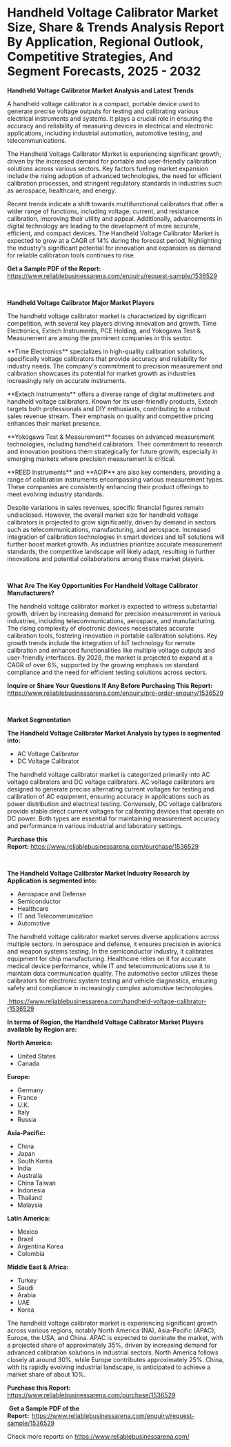 <p><h1>Handheld Voltage Calibrator Market Size, Share & Trends Analysis Report By Application, Regional Outlook, Competitive Strategies, And Segment Forecasts, 2025 - 2032</h1></p><p><strong>Handheld Voltage Calibrator Market Analysis and Latest Trends</strong></p>
<p><p>A handheld voltage calibrator is a compact, portable device used to generate precise voltage outputs for testing and calibrating various electrical instruments and systems. It plays a crucial role in ensuring the accuracy and reliability of measuring devices in electrical and electronic applications, including industrial automation, automotive testing, and telecommunications. </p><p>The Handheld Voltage Calibrator Market is experiencing significant growth, driven by the increased demand for portable and user-friendly calibration solutions across various sectors. Key factors fueling market expansion include the rising adoption of advanced technologies, the need for efficient calibration processes, and stringent regulatory standards in industries such as aerospace, healthcare, and energy.</p><p>Recent trends indicate a shift towards multifunctional calibrators that offer a wider range of functions, including voltage, current, and resistance calibration, improving their utility and appeal. Additionally, advancements in digital technology are leading to the development of more accurate, efficient, and compact devices. The Handheld Voltage Calibrator Market is expected to grow at a CAGR of 14% during the forecast period, highlighting the industry's significant potential for innovation and expansion as demand for reliable calibration tools continues to rise.</p></p>
<p><strong>Get a Sample PDF of the Report:&nbsp;</strong> <a href="https://www.reliablebusinessarena.com/enquiry/request-sample/1536529?utm_campaign=2476&utm_medium=2&utm_source=Github&utm_content=ia&utm_term=27022025&utm_id=handheld-voltage-calibrator">https://www.reliablebusinessarena.com/enquiry/request-sample/1536529</a></p>
<p>&nbsp;</p>
<p><strong>Handheld Voltage Calibrator Major Market Players</strong></p>
<p><p>The handheld voltage calibrator market is characterized by significant competition, with several key players driving innovation and growth. Time Electronics, Extech Instruments, PCE Holding, and Yokogawa Test & Measurement are among the prominent companies in this sector.</p><p>**Time Electronics** specializes in high-quality calibration solutions, specifically voltage calibrators that provide accuracy and reliability for industry needs. The company's commitment to precision measurement and calibration showcases its potential for market growth as industries increasingly rely on accurate instruments.</p><p>**Extech Instruments** offers a diverse range of digital multimeters and handheld voltage calibrators. Known for its user-friendly products, Extech targets both professionals and DIY enthusiasts, contributing to a robust sales revenue stream. Their emphasis on quality and competitive pricing enhances their market presence.</p><p>**Yokogawa Test & Measurement** focuses on advanced measurement technologies, including handheld calibrators. Their commitment to research and innovation positions them strategically for future growth, especially in emerging markets where precision measurement is critical.</p><p>**REED Instruments** and **AOIP** are also key contenders, providing a range of calibration instruments encompassing various measurement types. These companies are consistently enhancing their product offerings to meet evolving industry standards.</p><p>Despite variations in sales revenues, specific financial figures remain undisclosed. However, the overall market size for handheld voltage calibrators is projected to grow significantly, driven by demand in sectors such as telecommunications, manufacturing, and aerospace. Increased integration of calibration technologies in smart devices and IoT solutions will further boost market growth. As industries prioritize accurate measurement standards, the competitive landscape will likely adapt, resulting in further innovations and potential collaborations among these market players.</p></p>
<p>&nbsp;</p>
<p><strong>What Are The Key Opportunities For Handheld Voltage Calibrator Manufacturers?</strong></p>
<p><p>The handheld voltage calibrator market is expected to witness substantial growth, driven by increasing demand for precision measurement in various industries, including telecommunications, aerospace, and manufacturing. The rising complexity of electronic devices necessitates accurate calibration tools, fostering innovation in portable calibration solutions. Key growth trends include the integration of IoT technology for remote calibration and enhanced functionalities like multiple voltage outputs and user-friendly interfaces. By 2028, the market is projected to expand at a CAGR of over 6%, supported by the growing emphasis on standard compliance and the need for efficient testing solutions across sectors.</p></p>
<p><strong>Inquire or Share Your Questions If Any Before Purchasing This Report:</strong> <a href="https://www.reliablebusinessarena.com/enquiry/pre-order-enquiry/1536529?utm_campaign=2476&utm_medium=2&utm_source=Github&utm_content=ia&utm_term=27022025&utm_id=handheld-voltage-calibrator">https://www.reliablebusinessarena.com/enquiry/pre-order-enquiry/1536529</a></p>
<p>&nbsp;</p>
<p><strong>Market Segmentation</strong></p>
<p><strong>The Handheld Voltage Calibrator Market Analysis by types is segmented into:</strong></p>
<p><ul><li>AC Voltage Calibrator</li><li>DC Voltage Calibrator</li></ul></p>
<p><p>The handheld voltage calibrator market is categorized primarily into AC voltage calibrators and DC voltage calibrators. AC voltage calibrators are designed to generate precise alternating current voltages for testing and calibration of AC equipment, ensuring accuracy in applications such as power distribution and electrical testing. Conversely, DC voltage calibrators provide stable direct current voltages for calibrating devices that operate on DC power. Both types are essential for maintaining measurement accuracy and performance in various industrial and laboratory settings.</p></p>
<p><strong>Purchase this Report:&nbsp;</strong><a href="https://www.reliablebusinessarena.com/purchase/1536529?utm_campaign=2476&utm_medium=2&utm_source=Github&utm_content=ia&utm_term=27022025&utm_id=handheld-voltage-calibrator">https://www.reliablebusinessarena.com/purchase/1536529</a></p>
<p>&nbsp;</p>
<p><strong>The Handheld Voltage Calibrator Market Industry Research by Application is segmented into:</strong></p>
<p><ul><li>Aerospace and Defense</li><li>Semiconductor</li><li>Healthcare</li><li>IT and Telecommunication</li><li>Automotive</li></ul></p>
<p><p>The handheld voltage calibrator market serves diverse applications across multiple sectors. In aerospace and defense, it ensures precision in avionics and weapon systems testing. In the semiconductor industry, it calibrates equipment for chip manufacturing. Healthcare relies on it for accurate medical device performance, while IT and telecommunications use it to maintain data communication quality. The automotive sector utilizes these calibrators for electronic system testing and vehicle diagnostics, ensuring safety and compliance in increasingly complex automotive technologies.</p></p>
<p><a href="https://www.reliablebusinessarena.com/handheld-voltage-calibrator-r1536529?utm_campaign=2476&utm_medium=2&utm_source=Github&utm_content=ia&utm_term=27022025&utm_id=handheld-voltage-calibrator">&nbsp;https://www.reliablebusinessarena.com/handheld-voltage-calibrator-r1536529</a></p>
<p><strong>In terms of Region, the Handheld Voltage Calibrator Market Players available by Region are:</strong></p>
<p>
    <p> <strong> North America: </strong>
        <ul>
            <li>United States</li>
            <li>Canada</li>
        </ul>
        </p> 
    <p> <strong> Europe: </strong>
        <ul>
            <li>Germany</li>
            <li>France</li>
            <li>U.K.</li>
            <li>Italy</li>
            <li>Russia</li>
        </ul>
        </p> 
    <p> <strong> Asia-Pacific: </strong>
        <ul>
            <li>China</li>
            <li>Japan</li>
            <li>South Korea</li>
            <li>India</li>
            <li>Australia</li>
            <li>China Taiwan</li>
            <li>Indonesia</li>
            <li>Thailand</li>
            <li>Malaysia</li>
        </ul>
        </p> 
    <p> <strong> Latin America: </strong>
        <ul>
            <li>Mexico</li>
            <li>Brazil</li>
            <li>Argentina Korea</li>
            <li>Colombia</li>
        </ul>
        </p> 
    <p> <strong> Middle East & Africa: </strong>
        <ul>
            <li>Turkey</li>
            <li>Saudi</li>
            <li>Arabia</li>
            <li>UAE</li>
            <li>Korea</li>
        </ul>
    </p>
    </p>
<p><p>The handheld voltage calibrator market is experiencing significant growth across various regions, notably North America (NA), Asia-Pacific (APAC), Europe, the USA, and China. APAC is expected to dominate the market, with a projected share of approximately 35%, driven by increasing demand for advanced calibration solutions in industrial sectors. North America follows closely at around 30%, while Europe contributes approximately 25%. China, with its rapidly evolving industrial landscape, is anticipated to achieve a market share of about 10%.</p></p>
<p><strong>Purchase this Report: </strong><a href="https://www.reliablebusinessarena.com/purchase/1536529?utm_campaign=2476&utm_medium=2&utm_source=Github&utm_content=ia&utm_term=27022025&utm_id=handheld-voltage-calibrator">https://www.reliablebusinessarena.com/purchase/1536529</a></p>
<p>&nbsp;<strong>Get a Sample PDF of the Report:&nbsp;&nbsp;</strong><a href="https://www.reliablebusinessarena.com/enquiry/request-sample/1536529?utm_campaign=2476&utm_medium=2&utm_source=Github&utm_content=ia&utm_term=27022025&utm_id=handheld-voltage-calibrator">https://www.reliablebusinessarena.com/enquiry/request-sample/1536529</a></p>
<p><strong></strong></p>
<p>Check more reports on <a href="https://www.reliablebusinessarena.com/?utm_campaign=2476&utm_medium=2&utm_source=Github&utm_content=ia&utm_term=27022025&utm_id=handheld-voltage-calibrator">https://www.reliablebusinessarena.com/</a></p>